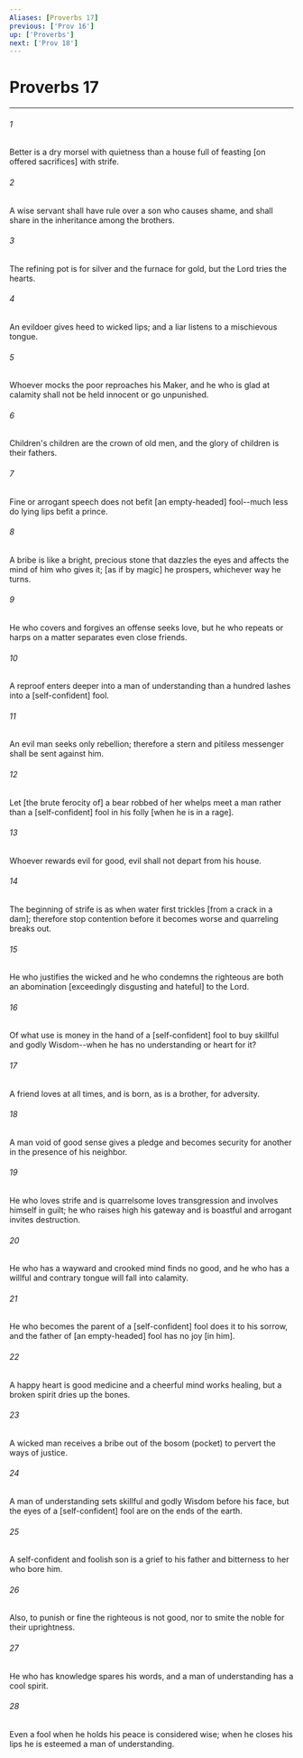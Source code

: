 ```yaml
---
Aliases: [Proverbs 17]
previous: ['Prov 16']
up: ['Proverbs']
next: ['Prov 18']
---
```

# Proverbs 17

***


###### 1 


Better is a dry morsel with quietness than a house full of feasting [on offered sacrifices] with strife. 


###### 2 


A wise servant shall have rule over a son who causes shame, and shall share in the inheritance among the brothers. 


###### 3 


The refining pot is for silver and the furnace for gold, but the Lord tries the hearts. 


###### 4 


An evildoer gives heed to wicked lips; and a liar listens to a mischievous tongue. 


###### 5 


Whoever mocks the poor reproaches his Maker, and he who is glad at calamity shall not be held innocent or go unpunished. 


###### 6 


Children's children are the crown of old men, and the glory of children is their fathers. 


###### 7 


Fine or arrogant speech does not befit [an empty-headed] fool--much less do lying lips befit a prince. 


###### 8 


A bribe is like a bright, precious stone that dazzles the eyes and affects the mind of him who gives it; [as if by magic] he prospers, whichever way he turns. 


###### 9 


He who covers and forgives an offense seeks love, but he who repeats or harps on a matter separates even close friends. 


###### 10 


A reproof enters deeper into a man of understanding than a hundred lashes into a [self-confident] fool. 


###### 11 


An evil man seeks only rebellion; therefore a stern and pitiless messenger shall be sent against him. 


###### 12 


Let [the brute ferocity of] a bear robbed of her whelps meet a man rather than a [self-confident] fool in his folly [when he is in a rage]. 


###### 13 


Whoever rewards evil for good, evil shall not depart from his house. 


###### 14 


The beginning of strife is as when water first trickles [from a crack in a dam]; therefore stop contention before it becomes worse and quarreling breaks out. 


###### 15 


He who justifies the wicked and he who condemns the righteous are both an abomination [exceedingly disgusting and hateful] to the Lord. 


###### 16 


Of what use is money in the hand of a [self-confident] fool to buy skillful and godly Wisdom--when he has no understanding or heart for it? 


###### 17 


A friend loves at all times, and is born, as is a brother, for adversity. 


###### 18 


A man void of good sense gives a pledge and becomes security for another in the presence of his neighbor. 


###### 19 


He who loves strife and is quarrelsome loves transgression and involves himself in guilt; he who raises high his gateway and is boastful and arrogant invites destruction. 


###### 20 


He who has a wayward and crooked mind finds no good, and he who has a willful and contrary tongue will fall into calamity. 


###### 21 


He who becomes the parent of a [self-confident] fool does it to his sorrow, and the father of [an empty-headed] fool has no joy [in him]. 


###### 22 


A happy heart is good medicine and a cheerful mind works healing, but a broken spirit dries up the bones. 


###### 23 


A wicked man receives a bribe out of the bosom (pocket) to pervert the ways of justice. 


###### 24 


A man of understanding sets skillful and godly Wisdom before his face, but the eyes of a [self-confident] fool are on the ends of the earth. 


###### 25 


A self-confident and foolish son is a grief to his father and bitterness to her who bore him. 


###### 26 


Also, to punish or fine the righteous is not good, nor to smite the noble for their uprightness. 


###### 27 


He who has knowledge spares his words, and a man of understanding has a cool spirit. 


###### 28 


Even a fool when he holds his peace is considered wise; when he closes his lips he is esteemed a man of understanding.
